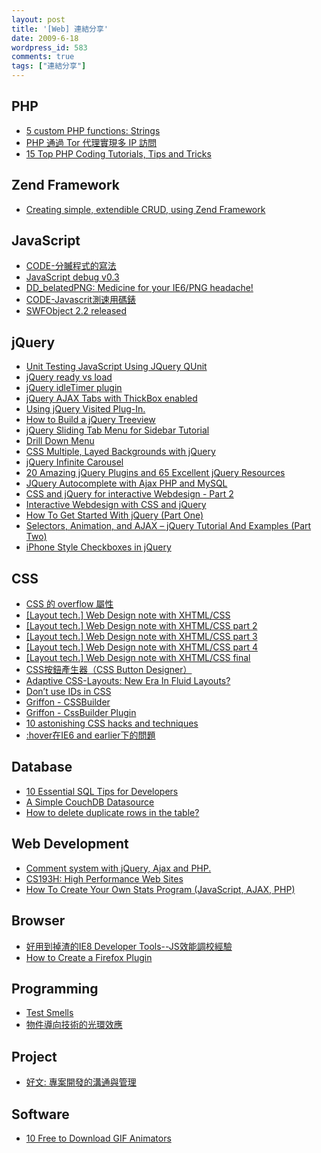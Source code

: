 ```yaml
---
layout: post
title: '[Web] 連結分享'
date: 2009-6-18
wordpress_id: 583
comments: true
tags: ["連結分享"]
---
```


<!--more-->

## PHP

* [5 custom PHP functions: Strings](http://www.milesj.me/blog/read/15/5-custom-basic-php-string-functions)
* [PHP 通過 Tor 代理實現多 IP 訪問](http://www.nioxiao.com/archives/919)
* [15 Top PHP Coding Tutorials, Tips and Tricks](http://www.webdesigndev.com/programming/15-top-php-coding-tutorials-tips-and-tricks?dzref=193364)


## Zend Framework

* [Creating simple, extendible CRUD, using Zend Framework](http://www.rmauger.co.uk/2009/06/creating-simple-extendible-crud-using-zend-framework/)


## JavaScript

* [CODE-分贓程式的寫法](http://blog.darkthread.net/blogs/darkthreadtw/archive/2009/06/11/about-money-distribution.aspx)
* [JavaScript debug v0.3](http://benalman.com/news/2009/06/javascript-debug-v03/)
* [DD_belatedPNG: Medicine for your IE6/PNG headache!](http://dillerdesign.com/experiment/DD_belatedPNG/)
* [CODE-Javascrit測速用碼錶](http://blog.darkthread.net/blogs/darkthreadtw/archive/2009/06/16/js-stopwatch.aspx)
* [SWFObject 2.2 released](http://www.blog.mpcreation.pl/swfobject-2-2-released/?dzref=193599)


## jQuery

* [Unit Testing JavaScript Using JQuery QUnit ](http://highoncoding.com/Articles/570_Unit_Testing_JavaScript_Using_JQuery_QUnit.aspx)
* [jQuery ready vs load](http://blog.darkthread.net/blogs/darkthreadtw/archive/2009/06/05/jquery-ready-vs-load.aspx)
* [jQuery idleTimer plugin](http://paulirish.com/2009/jquery-idletimer-plugin/)
* [jQuery AJAX Tabs with ThickBox enabled](http://www.developersnippets.com/2009/06/04/jquery-ajax-tabs-with-thickbox-enabled/)
* [Using jQuery Visited Plug-In.](http://9lessons.blogspot.com/2009/06/using-jquery-visited-plug-in.html)
* [How to Build a jQuery Treeview](http://www.switchonthecode.com/tutorials/how-to-build-a-jquery-treeview)
* [jQuery Sliding Tab Menu for Sidebar Tutorial](http://www.queness.com/post/274/jquery-sliding-tab-menu-for-sidebar-tutorial)
* [Drill Down Menu](http://dynamicdrive.com/dynamicindex1/drilldownmenu.htm)
* [CSS Multiple, Layed Backgrounds with jQuery](http://www.protocoder.com/css/css-multiple-backgrounds-background-layering-with-jquery/)
* [jQuery Infinite Carousel](http://jqueryfordesigners.com/jquery-infinite-carousel/)
* [20 Amazing jQuery Plugins and 65 Excellent jQuery Resources](http://speckyboy.com/2008/07/21/20-amazing-jquery-plugins-and-65-excellent-jquery-resources/)
* [JQuery Autocomplete with Ajax PHP and MySQL](http://www.exploremyblog.com/html/blog_contents.php?blogid=300&dzref=193369)
* [CSS and jQuery for interactive Webdesign - Part 2](http://webstandard.kulando.de/post/2009/06/16/interactive-webdesign-with-css-and-jquery-part-2)
* [Interactive Webdesign with CSS and jQuery](http://webstandard.kulando.de/post/2009/06/02/interactive-webdesign-with-css-and-jquery)
* [How To Get Started With jQuery (Part One)](http://spyrestudios.com/simple-guide-how-to-get-started-with-jquery/)
* [Selectors, Animation, and AJAX – jQuery Tutorial And Examples (Part Two)](http://spyrestudios.com/jquery-part-two-selectors-animation-and-ajax/)
* [iPhone Style Checkboxes in jQuery](http://www.webappers.com/2009/06/18/iphone-style-checkboxes-in-jquery/)


## CSS

* [CSS 的 overflow 屬性](http://www.hkpug.net/zh-hant/node/403)
* [[Layout tech.] Web Design note with XHTML/CSS](http://blog.hinablue.me/752?category=18)
* [[Layout tech.] Web Design note with XHTML/CSS part 2](http://blog.hinablue.me/753?category=18)
* [[Layout tech.] Web Design note with XHTML/CSS part 3](http://blog.hinablue.me/754?category=18)
* [[Layout tech.] Web Design note with XHTML/CSS part 4](http://blog.hinablue.me/755?category=18)
* [[Layout tech.] Web Design note with XHTML/CSS final](http://blog.hinablue.me/763?category=18)
* [CSS按鈕產生器（CSS Button Designer）](http://briian.com/?p=6318)
* [Adaptive CSS-Layouts: New Era In Fluid Layouts? ](http://www.smashingmagazine.com/2009/06/09/smart-fixes-for-fluid-layouts/)
* [Don’t use IDs in CSS](http://f055.net/article/dont-use-ids-in-css/)
* [Griffon - CSSBuilder](http://griffon.codehaus.org/CSSBuilder)
* [Griffon - CssBuilder Plugin](http://griffon.codehaus.org/CssBuilder+Plugin)
* [10 astonishing CSS hacks and techniques](http://www.catswhocode.com/blog/10-astonishing-css-hacks-and-techniques)
* [:hover在IE6 and earlier下的問題](http://blog.doyoe.com/article/216.htm)


## Database

* [10 Essential SQL Tips for Developers](http://net.tutsplus.com/tutorials/other/10-essential-sql-tips-for-developers/)
* [A Simple CouchDB Datasource](http://www.littlehart.net/atthekeyboard/2009/06/05/a-simple-couchdb-datasource/)
* [How to delete duplicate rows in the table?](http://www.sql-ex.ru/help/select17.php)


## Web Development

* [Comment system with jQuery, Ajax and PHP.](http://9lessons.blogspot.com/2009/06/comment-system-with-jquery-ajax-and-php.html?dzref=192971)
* [CS193H: High Performance Web Sites](http://cs193h.stevesouders.com/)
* [How To Create Your Own Stats Program (JavaScript, AJAX, PHP)](http://www.noupe.com/php/how-to-create-your-own-stats.html)


## Browser

* [好用到掉渣的IE8 Developer Tools--JS效能調校經驗](http://blog.darkthread.net/blogs/darkthreadtw/archive/2009/06/08/ie8-devtool-profiler.aspx)
* [How to Create a Firefox Plugin](http://blog.popupchinese.com/?p=19)


## Programming

* [Test Smells](http://xunitpatterns.com/Test%20Smells.html)
* [物件導向技術的光環效應](http://huan-lin.blogspot.com/2008/11/blog-post_24.html)


## Project

* [好文: 專案開發的溝通與管理](http://plog.longwin.com.tw/document-ebook/2009/06/17/paper-project-conversation-manage-2009)


## Software

* [10 Free to Download GIF Animators](http://tutorialfeed.blogspot.com/2009/06/10-free-to-download-gif-animators.html)

